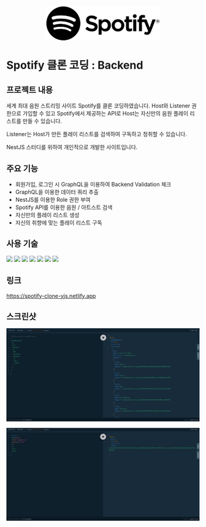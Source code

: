 <p align="center">
    <img src="./screenshot/spotify_logo.svg" width="300" alt="logo"/>
</p>

# Spotify 클론 코딩 : Backend

## 프로젝트 내용
세계 최대 음원 스트리밍 사이트 Spotify를 클론 코딩하였습니다.
Host와 Listener 권한으로 가입할 수 있고 Spotify에서 제공하는 API로 Host는 자신만의 음원 플레이 리스트를 만들 수 있습니다.

Listener는 Host가 만든 플레이 리스트를 검색하여 구독하고 청취할 수 있습니다.

NestJS 스터디를 위하여 개인적으로 개발한 사이트입니다.


## 주요 기능
- 회원가입, 로그인 시 GraphQL을 이용하여 Backend Validation 체크
- GraphQL을 이용한 데이터 쿼리 추출
- NestJS를 이용한 Role 권한 부여
- Spotify API를 이용한 음원 / 아트스트 검색
- 자신만의 플레이 리스트 생성
- 자신의 취향에 맞는 플레이 리스트 구독


## 사용 기술
<a href="https://nestjs.com/"><img src="https://img.shields.io/badge/NestJS-E0234E?style=flat-square&logo=NestJS&logoColor=white" /></a>
<a href="https://graphql.org"><img src="https://img.shields.io/badge/GraphQL-E10098?style=flat-square&logo=GraphQL&logoColor=white" /></a>
<a href="https://ko.wikipedia.org/wiki/Javascript"><img src="https://img.shields.io/badge/Javascript-F7DF1E?style=flat-square&logo=Javascript&logoColor=black" /></a>
<a href="https://www.typescriptlang.org"><img src="https://img.shields.io/badge/Typescript-3178C6?style=flat-square&logo=TypeScript&logoColor=white" /></a>
<a href="https://www.postgresql.org/"><img src="https://img.shields.io/badge/PostgreSQL-336791?style=flat-square&logo=PostgreSQL&logoColor=white&link=https://www.postgresql.org/" /></a>
<a href="https://jwt.io/"><img src="https://img.shields.io/badge/JSON%20Web%20Tokens-000000?style=flat-square&logo=JSON%20Web%20Tokens&logoColor=white&link=https://jwt.io/" /></a>
<a href="https://www.spotify.com/kr-ko/"><img src="https://img.shields.io/badge/Spotify-1ED760?style=flat-square&logo=Spotify&logoColor=white&link=https://www.spotify.com/kr-ko/" /></a>

## 링크
<p>
    <a href="https://spotify-clone-yjs.netlify.app/" target="_new">
        https://spotify-clone-yjs.netlify.app
    </a>
</p>

## 스크린샷
![img](./screenshot/spotify_backend_1.jpg)

![img](./screenshot/spotify_backend_2.jpg)


